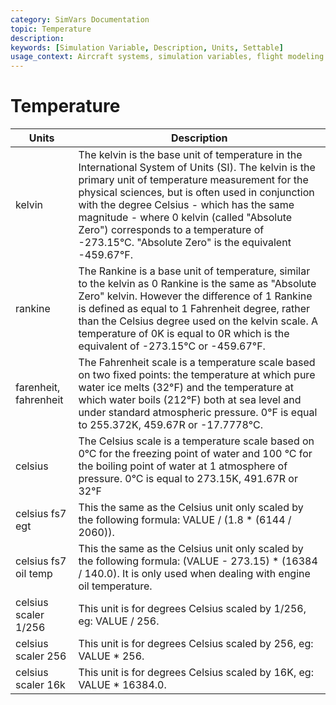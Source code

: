 ```yaml
---
category: SimVars Documentation
topic: Temperature
description: 
keywords: [Simulation Variable, Description, Units, Settable]
usage_context: Aircraft systems, simulation variables, flight modeling
---
```


# Temperature

| Units | Description |
| --- | --- |
| kelvin | The kelvin is the base unit of temperature in the International System of Units (SI). The kelvin is the primary unit of temperature measurement for the physical sciences, but is often used in conjunction with the degree Celsius - which has the same magnitude - where 0 kelvin (called "Absolute Zero") corresponds to a temperature of -273.15°C. "Absolute Zero" is the equivalent -459.67°F. |
| rankine | The Rankine is a base unit of temperature, similar to the kelvin as 0 Rankine is the same as "Absolute Zero" kelvin. However the difference of 1 Rankine is defined as equal to 1 Fahrenheit degree, rather than the Celsius degree used on the kelvin scale. A temperature of 0K is equal to 0R which is the equivalent of -273.15°C or -459.67°F. |
| farenheit, fahrenheit | The Fahrenheit scale is a temperature scale based on two fixed points: the temperature at which pure water ice melts (32°F) and the temperature at which water boils (212°F) both at sea level and under standard atmospheric pressure. 0°F is equal to 255.372K, 459.67R or -17.7778°C. |
| celsius | The Celsius scale is a temperature scale based on 0°C for the freezing point of water and 100 °C for the boiling point of water at 1 atmosphere of pressure. 0°C is equal to 273.15K, 491.67R or 32°F |
| celsius fs7 egt | This the same as the Celsius unit only scaled by the following formula: VALUE / (1.8 * (6144 / 2060)). |
| celsius fs7 oil temp | This the same as the Celsius unit only scaled by the following formula: (VALUE - 273.15) * (16384 / 140.0). It is only used when dealing with engine oil temperature. |
| celsius scaler 1/256 | This unit is for degrees Celsius scaled by 1/256, eg: VALUE / 256. |
| celsius scaler 256 | This unit is for degrees Celsius scaled by 256, eg: VALUE * 256. |
| celsius scaler 16k | This unit is for degrees Celsius scaled by 16K, eg: VALUE * 16384.0. |
